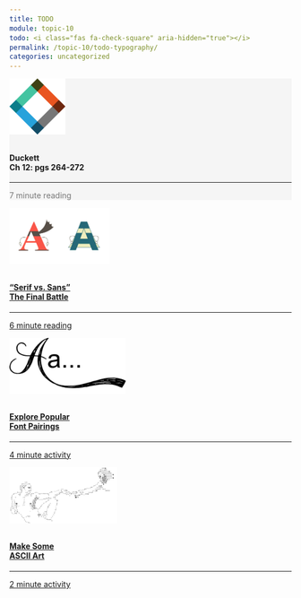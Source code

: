 ```yaml
---
title: TODO
module: topic-10
todo: <i class="fas fa-check-square" aria-hidden="true"></i>
permalink: /topic-10/todo-typography/
categories: uncategorized
---
```


<div class="row text-center">
  <div class="col-lg-4">
    <div class="bs-component">
      <div class="list-group">
        <div class="list-group-item" style="background-color: #F5F5F5">
          <img src="../img/hw-icon-duckett.svg" style="max-height: 100px; margin: auto; margin-bottom: 10px;" />
          <h4 class="list-group-item-heading">Duckett<br />Ch 12: pgs 264-272</h4>
          <hr>
          <p class="list-group-item-text" style="color: #777;"><i class="fa fa-clock-o" aria-hidden="true"></i> 7 minute reading</p>
        </div>
      </div>
    </div>
  </div>
  <div class="col-lg-4">
    <div class="bs-component">
      <div class="list-group">
        <a href="../img/serif-vs-sans-infographic.jpg" target="_blank" class="list-group-item">
          <img src="../img/hw-icon-serif-vs-sans.png" style="max-height: 100px; margin: auto; margin-bottom: 10px;" />
          <h4 class="list-group-item-heading">“Serif vs. Sans”<br/>The Final Battle</h4>
          <hr>
          <p class="list-group-item-text"><i class="fa fa-clock-o" aria-hidden="true"></i> 6 minute reading</p>
        </a>
      </div>
    </div>
  </div>
  <div class="col-lg-4">
    <div class="bs-component">
      <div class="list-group">
        <a href="http://fontpair.co/" target="_blank" class="list-group-item">
          <img src="../img/hw-icon-font-pair.svg" style="max-height: 100px; margin: auto; margin-bottom: 10px;" />
          <h4 class="list-group-item-heading">Explore Popular<br>Font Pairings</h4>
          <hr>
          <p class="list-group-item-text"><i class="fa fa-clock-o" aria-hidden="true"></i> 4 minute activity</p>
        </a>
      </div>
    </div>
  </div>
</div>

<div class="row text-center">
  <div class="col-lg-4">
    <div class="bs-component">
      <div class="list-group">
        <a href="http://patorjk.com/software/taag/#p=display&f=Epic&t=Intro%0AWeb%20Dev%20%0A%26%20Design" target="_blank" class="list-group-item">
          <img src="../img/hw-icon-ascii-art.png" style="max-height: 100px; margin: auto; margin-bottom: 10px;" />
          <h4 class="list-group-item-heading">Make Some<br>ASCII Art</h4>
          <hr>
          <p class="list-group-item-text"><i class="fa fa-clock-o" aria-hidden="true"></i> 2 minute activity</p>
        </a>
      </div>
    </div>
  </div>
</div>
